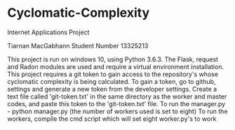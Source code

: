 # Cyclomatic-Complexity
Internet Applications Project

Tiarnan MacGabhann
Student Number 13325213

This project is run on windows 10, using Python 3.6.3.
The Flask, request and Radon modules are used and require a virtual environment installation.
This project requires a git token to gain access to the repository's whose cyclomatic complexity is being calculated.
To gain a token, go to github, settings and generate a new token from the developer settings. Create a text file called 'git-token.txt' in the same directory as the worker and master codes, and paste this token to the 'git-token.txt' file.
To run the manager.py - python manager.py (the number of workers used is set to eight)
To run the workers, compile the cmd script which will set eight worker.py's to work

